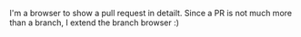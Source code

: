 I'm a browser to show a pull request in detailt. Since a PR is not much more than a branch, I extend the branch browser :)